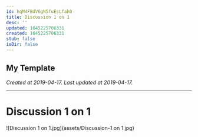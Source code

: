 ```yaml
---
id: hqM4FBdV6gN5fuEsLfah0
title: Discussion 1 on 1
desc: ''
updated: 1645225706331
created: 1645225706331
stub: false
isDir: false
---
```

My Template
---

_Created at 2019-04-17._
_Last updated at 2019-04-17._




---

# Discussion 1 on 1


![Discussion 1 on 1.jpg](assets/Discussion-1 on 1.jpg)

